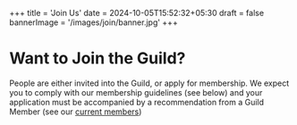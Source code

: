 +++
title = 'Join Us'
date = 2024-10-05T15:52:32+05:30
draft = false
bannerImage = '/images/join/banner.jpg'
+++

# Want to Join the Guild?

People are either invited into the Guild, or apply for membership. We expect you to comply with our membership guidelines (see below) and your application must be accompanied by a recommendation from a Guild Member (see our [current members](/guild))
